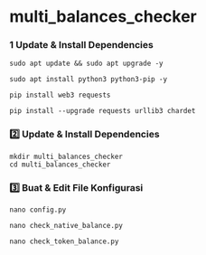 # multi_balances_checker

### 1 Update & Install Dependencies
```
sudo apt update && sudo apt upgrade -y
```
```
sudo apt install python3 python3-pip -y
```
```
pip install web3 requests
```
```
pip install --upgrade requests urllib3 chardet
```

### 2️⃣ Update & Install Dependencies
```
mkdir multi_balances_checker
cd multi_balances_checker
```
### 3️⃣ Buat & Edit File Konfigurasi
```
nano config.py
```

```
nano check_native_balance.py
```

```
nano check_token_balance.py
```

